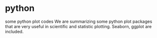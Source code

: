 # python
some python plot codes
We are summarizing some python plot packages that are very useful in scientific and statistic plotting. Seaborn, ggplot are included.
